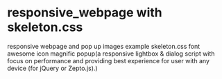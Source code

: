 # responsive_webpage with skeleton.css
responsive webpage and pop up images example
skeleton.css 
font awesome icon
magnific popup(a responsive lightbox & dialog script with focus on performance and providing best experience for user with any device
(for jQuery or Zepto.js).)
